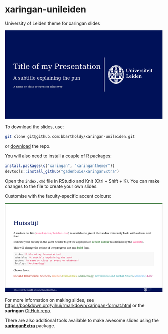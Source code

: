 # xaringan-unileiden

University of Leiden theme for xaringan slides

![](assets/img/title-slide.png)

To download the slides, use:

```sh
git clone git@github.com:bbartholdy/xaringan-unileiden.git
```

or [download](https://github.com/bbartholdy/xaringan-unileiden/archive/refs/heads/main.zip) the repo.

You will also need to install a couple of R packages:

```r
install.packages(c("xaringan", "xaringanthemer"))
devtools::install_github("gadenbuie/xaringanExtra")
```

Open the `index.Rmd` file in RStudio and Knit (Ctrl + Shift + K).
You can make changes to the file to create your own slides.

Customise with the faculty-specific accent colours:

![](assets/img/huisstijl.png)

For more information on making slides, see <https://bookdown.org/yihui/rmarkdown/xaringan-format.html> or the **xaringan** [GitHub repo](https://github.com/yihui/xaringan).

There are also additional tools available to make
awesome slides using the [**xaringanExtra**](https://github.com/gadenbuie/xaringanExtra) package.
